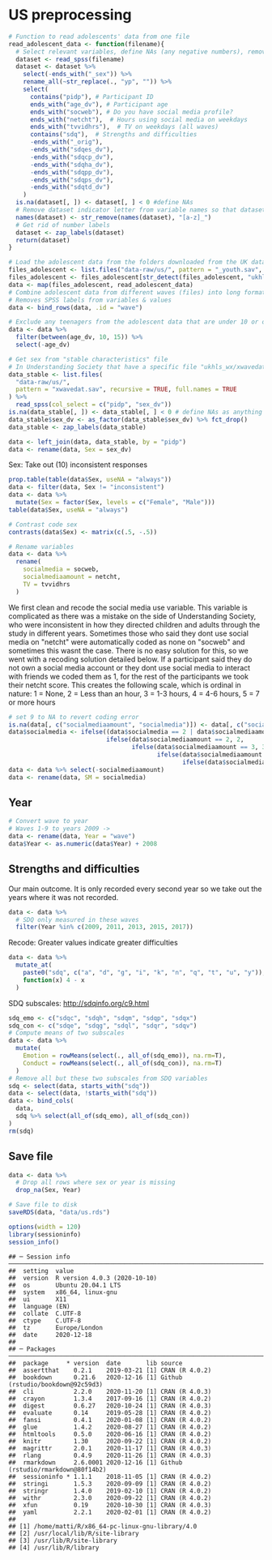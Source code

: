 # US preprocessing






```r
# Function to read adolescents' data from one file
read_adolescent_data <- function(filename){
  # Select relevant variables, define NAs (any negative numbers), remove "yp" from the beginning of variable names
  dataset <- read_spss(filename)
  dataset <- dataset %>%
    select(-ends_with("_sex")) %>%
    rename_all(~str_replace(., "yp", "")) %>%
    select(
      contains("pidp"), # Participant ID
      ends_with("age_dv"), # Participant age
      ends_with("socweb"), # Do you have social media profile?
      ends_with("netcht"),  # Hours using social media on weekdays
      ends_with("tvvidhrs"),  # TV on weekdays (all waves)
      contains("sdq"),  # Strengths and difficulties
      -ends_with("_orig"),
      -ends_with("sdqes_dv"),
      -ends_with("sdqcp_dv"),
      -ends_with("sdqha_dv"),
      -ends_with("sdqpp_dv"),
      -ends_with("sdqps_dv"),
      -ends_with("sdqtd_dv")
    )
  is.na(dataset[, ]) <- dataset[, ] < 0 #define NAs
  # Remove dataset indicator letter from variable names so that datasets can be merged
  names(dataset) <- str_remove(names(dataset), "[a-z]_")
  # Get rid of number labels
  dataset <- zap_labels(dataset)
  return(dataset)
}
```


```r
# Load the adolescent data from the folders downloaded from the UK data service.
files_adolescent <- list.files("data-raw/us/", pattern = "_youth.sav", recursive = TRUE, full.names = TRUE)
files_adolescent <- files_adolescent[str_detect(files_adolescent, "ukhls")]
data <- map(files_adolescent, read_adolescent_data)
# Combine adolescent data from different waves (files) into long format
# Removes SPSS labels from variables & values
data <- bind_rows(data, .id = "wave")
```


```r
# Exclude any teenagers from the adolescent data that are under 10 or over 15
data <- data %>% 
  filter(between(age_dv, 10, 15)) %>% 
  select(-age_dv)
```


```r
# Get sex from "stable characteristics" file
# In Understanding Society that have a specific file "ukhls_wx/xwavedat.sav" which indicates stable characteristics of participants in the survey. We prefer to use this for sex because it is derived from multiple interviews and checked for consistency.
data_stable <- list.files(
  "data-raw/us/", 
  pattern = "xwavedat.sav", recursive = TRUE, full.names = TRUE
) %>%
  read_spss(col_select = c("pidp", "sex_dv"))
is.na(data_stable[, ]) <- data_stable[, ] < 0 # define NAs as anything under 0
data_stable$sex_dv <- as_factor(data_stable$sex_dv) %>% fct_drop()
data_stable <- zap_labels(data_stable)

data <- left_join(data, data_stable, by = "pidp")
data <- rename(data, Sex = sex_dv)
```

Sex: Take out (10) inconsistent responses


```r
prop.table(table(data$Sex, useNA = "always"))
data <- filter(data, Sex != "inconsistent")
data <- data %>% 
  mutate(Sex = factor(Sex, levels = c("Female", "Male")))
table(data$Sex, useNA = "always")

# Contrast code sex
contrasts(data$Sex) <- matrix(c(.5, -.5))
```


```r
# Rename variables
data <- data %>%
  rename(
    socialmedia = socweb,
    socialmediaamount = netcht,
    TV = tvvidhrs
  )
```

We first clean and recode the social media use variable. This variable is complicated as there was a mistake on the side of Understanding Society, who were inconsistent in how they directed children and adults through the study in different years. Sometimes those who said they dont use social media on "netcht" were automatically coded as none on "socweb" and sometimes this wasnt the case. There is no easy solution for this, so we went with a recoding solution detailed below. If a participant said they do not own a social media account or they dont use social media to interact with friends we coded them as 1, for the rest of the participants we took their netcht score. This creates the following scale, which is ordinal in nature: 1 = None, 2 = Less than an hour, 3 = 1-3 hours, 4 = 4-6 hours, 5 = 7 or more hours


```r
# set 9 to NA to revert coding error
is.na(data[, c("socialmediaamount", "socialmedia")]) <- data[, c("socialmediaamount", "socialmedia")] == 9
data$socialmedia <- ifelse((data$socialmedia == 2 | data$socialmediaamount == 1), 1,
                           ifelse(data$socialmediaamount == 2, 2,
                                  ifelse(data$socialmediaamount == 3, 3,
                                         ifelse(data$socialmediaamount == 4, 4,
                                                ifelse(data$socialmediaamount == 5, 5, NA)))))
data <- data %>% select(-socialmediaamount)
data <- rename(data, SM = socialmedia)
```

## Year


```r
# Convert wave to year
# Waves 1-9 to years 2009 ->
data <- rename(data, Year = "wave")
data$Year <- as.numeric(data$Year) + 2008
```

## Strengths and difficulties

Our main outcome. It is only recorded every second year so we take out the years where it was not recorded.


```r
data <- data %>% 
  # SDQ only measured in these waves
  filter(Year %in% c(2009, 2011, 2013, 2015, 2017))
```

Recode: Greater values indicate greater difficulties


```r
data <- data %>%
  mutate_at(
    paste0("sdq", c("a", "d", "g", "i", "k", "n", "q", "t", "u", "y")),
    function(x) 4 - x
  )
```

SDQ subscales: <http://sdqinfo.org/c9.html>


```r
sdq_emo <- c("sdqc", "sdqh", "sdqm", "sdqp", "sdqx")
sdq_con <- c("sdqe", "sdqg", "sdql", "sdqr", "sdqv")
# Compute means of two subscales
data <- data %>% 
  mutate(
    Emotion = rowMeans(select(., all_of(sdq_emo)), na.rm=T),
    Conduct = rowMeans(select(., all_of(sdq_con)), na.rm=T)
  ) 
# Remove all but these two subscales from SDQ variables
sdq <- select(data, starts_with("sdq"))
data <- select(data, !starts_with("sdq"))
data <- bind_cols(
  data,
  sdq %>% select(all_of(sdq_emo), all_of(sdq_con))
)
rm(sdq)
```

## Save file


```r
data <- data %>%
  # Drop all rows where sex or year is missing
  drop_na(Sex, Year)

# Save file to disk
saveRDS(data, "data/us.rds")
```


```r
options(width = 120)
library(sessioninfo)
session_info()
```

```
## ─ Session info ───────────────────────────────────────────────────────────────────────────────────────────────────────
##  setting  value                       
##  version  R version 4.0.3 (2020-10-10)
##  os       Ubuntu 20.04.1 LTS          
##  system   x86_64, linux-gnu           
##  ui       X11                         
##  language (EN)                        
##  collate  C.UTF-8                     
##  ctype    C.UTF-8                     
##  tz       Europe/London               
##  date     2020-12-18                  
## 
## ─ Packages ───────────────────────────────────────────────────────────────────────────────────────────────────────────
##  package     * version  date       lib source                            
##  assertthat    0.2.1    2019-03-21 [1] CRAN (R 4.0.2)                    
##  bookdown      0.21.6   2020-12-16 [1] Github (rstudio/bookdown@92c59d3) 
##  cli           2.2.0    2020-11-20 [1] CRAN (R 4.0.3)                    
##  crayon        1.3.4    2017-09-16 [1] CRAN (R 4.0.2)                    
##  digest        0.6.27   2020-10-24 [1] CRAN (R 4.0.3)                    
##  evaluate      0.14     2019-05-28 [1] CRAN (R 4.0.2)                    
##  fansi         0.4.1    2020-01-08 [1] CRAN (R 4.0.2)                    
##  glue          1.4.2    2020-08-27 [1] CRAN (R 4.0.2)                    
##  htmltools     0.5.0    2020-06-16 [1] CRAN (R 4.0.2)                    
##  knitr         1.30     2020-09-22 [1] CRAN (R 4.0.2)                    
##  magrittr      2.0.1    2020-11-17 [1] CRAN (R 4.0.3)                    
##  rlang         0.4.9    2020-11-26 [1] CRAN (R 4.0.3)                    
##  rmarkdown     2.6.0001 2020-12-16 [1] Github (rstudio/rmarkdown@80f14b2)
##  sessioninfo * 1.1.1    2018-11-05 [1] CRAN (R 4.0.2)                    
##  stringi       1.5.3    2020-09-09 [1] CRAN (R 4.0.2)                    
##  stringr       1.4.0    2019-02-10 [1] CRAN (R 4.0.2)                    
##  withr         2.3.0    2020-09-22 [1] CRAN (R 4.0.2)                    
##  xfun          0.19     2020-10-30 [1] CRAN (R 4.0.3)                    
##  yaml          2.2.1    2020-02-01 [1] CRAN (R 4.0.2)                    
## 
## [1] /home/matti/R/x86_64-pc-linux-gnu-library/4.0
## [2] /usr/local/lib/R/site-library
## [3] /usr/lib/R/site-library
## [4] /usr/lib/R/library
```
